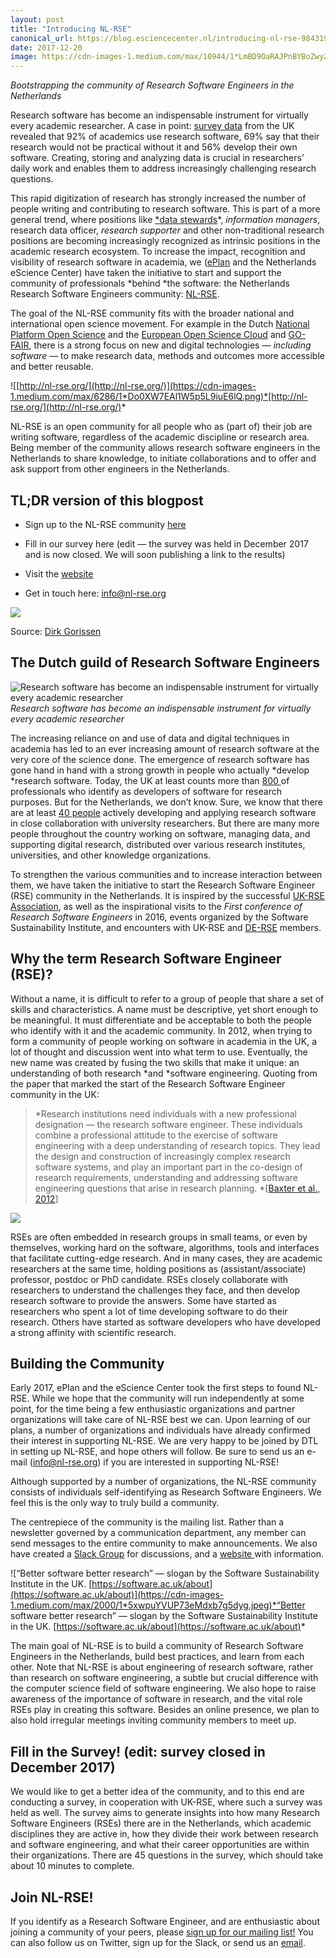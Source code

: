 ```yaml
---
layout: post
title: "Introducing NL-RSE"
canonical_url: https://blog.esciencecenter.nl/introducing-nl-rse-98431969e2b8
date: 2017-12-20
image: https://cdn-images-1.medium.com/max/10944/1*LmBD9OaRAJPnBYBoZwyZMw.jpeg
---
```


*Bootstrapping the community of Research Software Engineers in the Netherlands*  



Research software has become an indispensable instrument for virtually every academic researcher. A case in point: [survey data](http://dx.doi.org/10.5281/zenodo.14809) from the UK revealed that 92% of academics use research software, 69% say that their research would not be practical without it and 56% develop their own software. Creating, storing and analyzing data is crucial in researchers’ daily work and enables them to address increasingly challenging research questions.

This rapid digitization of research has strongly increased the number of people writing and contributing to research software. This is part of a more general trend, where positions like [*data stewards](https://www.tudelft.nl/en/library/theme-portals/research-data-management/research-data-management/data-stewardship/)*, *information managers*, research data officer, *research supporter* and other non-traditional research positions are becoming increasingly recognized as intrinsic positions in the academic research ecosystem. To increase the impact, recognition and visibility of research software in academia, we ([ePlan](https://escience-platform.nl/) and the Netherlands eScience Center) have taken the initiative to start and support the community of professionals *behind *the software: the Netherlands Research Software Engineers community: [NL-RSE](http://nl-rse.org/).

The goal of the NL-RSE community fits with the broader national and international open science movement. For example in the Dutch [National Platform Open Science](https://www.openscience.nl/en/) and the [European Open Science Cloud](http://ec.europa.eu/research/openscience/index.cfm?pg=open-science-cloud) and [GO-FAIR](https://www.go-fair.org/), there is a strong focus on new and digital technologies — *including software* — to make research data, methods and outcomes more accessible and better reusable.

![[http://nl-rse.org/](http://nl-rse.org/)](https://cdn-images-1.medium.com/max/6286/1*Do0XW7EAl1W5p5L9iuE6lQ.png)*[http://nl-rse.org/](http://nl-rse.org/)*

NL-RSE is an open community for all people who as (part of) their job are writing software, regardless of the academic discipline or research area. Being member of the community allows research software engineers in the Netherlands to share knowledge, to initiate collaborations and to offer and ask support from other engineers in the Netherlands.

## TL;DR version of this blogpost

* Sign up to the NL-RSE community [here](https://lists.nl-rse.org/mailman/listinfo/everyone)

* Fill in our survey here (edit — the survey was held in December 2017 and is now closed. We will soon publishing a link to the results)

* Visit the [website](http://nl-rse.org/)

* Get in touch here: [info@nl-rse.org](mailto:info@nl-rse.org)

![](https://cdn-images-1.medium.com/max/2000/0*w8y_yDWcbi7OCF0o.)

Source: [Dirk Gorissen](https://dirkgorissen.com/2012/03/26/the-researcher-programmer-a-new-species/)

## The Dutch guild of Research Software Engineers

![Research software has become an indispensable instrument for virtually every academic researcher](https://cdn-images-1.medium.com/max/4096/1*cSXU4CeixL3HnY9LBOTXeQ.jpeg)*Research software has become an indispensable instrument for virtually every academic researcher*

The increasing reliance on and use of data and digital techniques in academia has led to an ever increasing amount of research software at the very core of the science done. The emergence of research software has gone hand in hand with a strong growth in people who actually *develop *research software. Today, the UK at least counts more than [800 ](http://rse.ac.uk/)of professionals who identify as developers of software for research purposes. But for the Netherlands, we don’t know. Sure, we know that there are at least [40 people](https://www.esciencecenter.nl/people) actively developing and applying research software in close collaboration with university researchers. But there are many more people throughout the country working on software, managing data, and supporting digital research, distributed over various research institutes, universities, and other knowledge organizations.

To strengthen the various communities and to increase interaction between them, we have taken the initiative to start the Research Software Engineer (RSE) community in the Netherlands. It is inspired by the successful [UK-RSE Association](http://rse.ac.uk/), as well as the inspirational visits to the *First conference of Research Software Engineers* in 2016, events organized by the Software Sustainability Institute, and encounters with UK-RSE and [DE-RSE](http://www.de-rse.org) members.

## Why the term Research Software Engineer (RSE)?

Without a name, it is difficult to refer to a group of people that share a set of skills and characteristics. A name must be descriptive, yet short enough to be meaningful. It must differentiate and be acceptable to both the people who identify with it and the academic community. In 2012, when trying to form a community of people working on software in academia in the UK, a lot of thought and discussion went into what term to use. Eventually, the new name was created by fusing the two skills that make it unique: an understanding of both research *and *software engineering. Quoting from the paper that marked the start of the Research Software Engineer community in the UK:
> *Research institutions need individuals with a new professional designation — the research software engineer. These individuals combine a professional attitude to the exercise of software engineering with a deep understanding of research topics. They lead the design and construction of increasingly complex research software systems, and play an important part in the co-design of research requirements, understanding and addressing software engineering questions that arise in research planning. *[[Baxter et al., 2012](http://digital-research-2012.oerc.ox.ac.uk/papers/the-research-software-engineer/at_download/file)]

![](https://cdn-images-1.medium.com/max/4096/1*XWCrOtVijQ8gqcEWKuWMBA.jpeg)

RSEs are often embedded in research groups in small teams, or even by themselves, working hard on the software, algorithms, tools and interfaces that facilitate cutting-edge research. And in many cases, they are academic researchers at the same time, holding positions as (assistant/associate) professor, postdoc or PhD candidate. RSEs closely collaborate with researchers to understand the challenges they face, and then develop research software to provide the answers. Some have started as researchers who spent a lot of time developing software to do their research. Others have started as software developers who have developed a strong affinity with scientific research.

## Building the Community

Early 2017, ePlan and the eScience Center took the first steps to found NL-RSE. While we hope that the community will run independently at some point, for the time being a few enthusiastic organizations and partner organizations will take care of NL-RSE best we can. Upon learning of our plans, a number of organizations and individuals have already confirmed their interest in supporting NL-RSE. We are very happy to be joined by DTL in setting up NL-RSE, and hope others will follow. Be sure to send us an e-mail ([info@nl-rse.org](mailto:info@nl-rse.org)) if you are interested in supporting NL-RSE!

Although supported by a number of organizations, the NL-RSE community consists of individuals self-identifying as Research Software Engineers. We feel this is the only way to truly build a community.

The centrepiece of the community is the mailing list. Rather than a newsletter governed by a communication department, any member can send messages to the entire community to make announcements. We also have created a [Slack Group](https://nl-rse.slack.com/) for discussions, and a [website ](http://nl-rse.org)with information.

![“Better software better research” — slogan by the Software Sustainability Institute in the UK. [https://software.ac.uk/about](https://software.ac.uk/about)](https://cdn-images-1.medium.com/max/2000/1*5xwpuYVUP73eMdxb7g5dyg.jpeg)*“Better software better research” — slogan by the Software Sustainability Institute in the UK. [https://software.ac.uk/about](https://software.ac.uk/about)*

The main goal of NL-RSE is to build a community of Research Software Engineers in the Netherlands, build best practices, and learn from each other. Note that NL-RSE is about engineering of research software, rather than research on software engineering, a subtle but crucial difference with the computer science field of software engineering. We also hope to raise awareness of the importance of software in research, and the vital role RSEs play in creating this software. Besides an online presence, we plan to also hold irregular meetings inviting community members to meet up.

## Fill in the Survey! (edit: survey closed in December 2017)

We would like to get a better idea of the community, and to this end are conducting a survey, in cooperation with UK-RSE, where such a survey was held as well. The survey aims to generate insights into how many Research Software Engineers (RSEs) there are in the Netherlands, which academic disciplines they are active in, how they divide their work between research and software engineering, and what their career opportunities are within their organizations. There are 45 questions in the survey, which should take about 10 minutes to complete.

## Join NL-RSE!

If you identify as a Research Software Engineer, and are enthusiastic about joining a community of your peers, please [sign up for our mailing list!](https://lists.nl-rse.org/mailman/listinfo/everyone) You can also follow us on Twitter, sign up for the Slack, or send us an [email](mailto:info@nl-rse.org).



